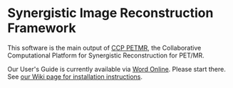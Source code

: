 # Synergistic Image Reconstruction Framework

This software is the main output of [CCP PETMR](https//www.ccppetmr.ac.uk), the Collaborative Computational 
Platform for Synergistic Reconstruction for PET/MR.

Our User's Guide is currently available via [Word Online](https://1drv.ms/f/s!Aj8GcHAEH3_8i29rfwQtlC2UJdh2). Please start there.
See [our Wiki page for installation instructions](https://github.com/CCPPETMR/SIRF/wiki/Installation-instructions). 

